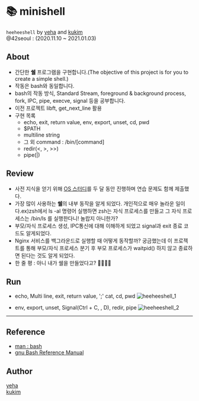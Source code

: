 # 📚 minishell
`heeheeshell` by [yeha](https://github.com/tomhato) and [kukim](https://github.com/ku-kim)  
@42seoul : (2020.11.10 ~ 2021.01.03)

## About
- 간단한 **쉘** 프로그램을 구현합니다.(The objective of this project is for you to create a simple shell.)
- 작동은 bash와 동일합니다.
- bash의 작동 방식, Standard Stream, foreground & background process, fork, IPC, pipe, execve, signal 등을 공부합니다.
- 이전 프로젝트 libft, get_next_line 활용
- 구현 목록
	- echo, exit, return value, env, export, unset, cd, pwd
	- $PATH
	- multiline string
	- 그 외 command : /bin/[command]
	- redir(<, >, >>)
	- pipe(|)

## Review
- 사전 지식을 얻기 위해 [OS 스터디](https://github.com/Kraken-Addicts/Operating-System)를 두 달 동안 진행하며 연습 문제도 함께 제출했다.
- 가장 많이 사용하는 **쉘**의 내부 동작을 알게 되었다. 개인적으로 매우 놀라운 일이다.ex)zsh에서 ls -al 명령어 실행하면 zsh는 자식 프로세스를 만들고 그 자식 프로세스는 /bin/ls 를 실행한다니! 놀랍지 아니한가?
- 부모/자식 프로세스 생성, IPC통신에 대해 이해하게 되었고 signal과 exit 종료 코드도 알게되었다.
- Nginx 서비스를 백그라운드로 실행할 때 어떻게 동작할까? 궁금했는데 이 프로젝트를 통해 부모/자식 프로세스 분기 후 부모 프로세스가 waitpid() 하지 않고 종료하면 된다는 것도 알게 되었다.
- 한 줄 평 : 아니 내가 쉘을 만들었다고? 👏👏👏👏

## Run
- echo, Multi line, exit, return value, ';' cat, cd, pwd
![heeheeshell_1](https://user-images.githubusercontent.com/57086195/104806644-60b90980-581c-11eb-8fbe-2c2e6c93fb28.gif)

- env, export, unset, Signal(Ctrl + C, \, D), redir, pipe 
![heeheeshell_2](https://user-images.githubusercontent.com/57086195/104806649-66aeea80-581c-11eb-984e-d0daff6a9c85.gif)

---

## Reference
- [man : bash](https://linux.die.net/man/1/bash)
- [gnu Bash Reference Manual](https://www.gnu.org/savannah-checkouts/gnu/bash/manual/bash.html)

## Author
[yeha](https://github.com/tomhato)  
[kukim](https://github.com/ku-kim)
